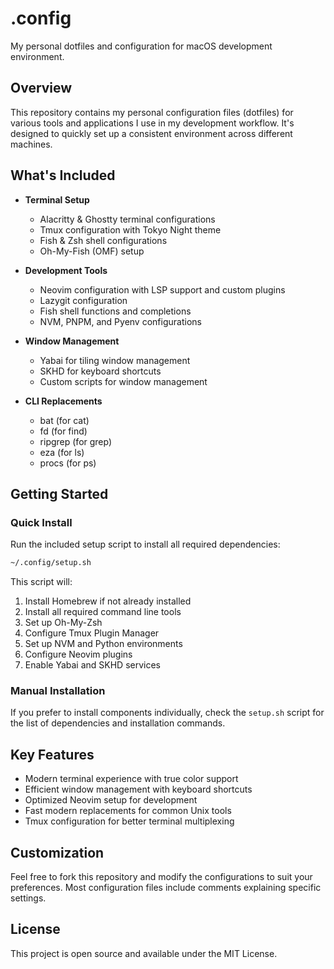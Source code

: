# .config

My personal dotfiles and configuration for macOS development environment.

## Overview

This repository contains my personal configuration files (dotfiles) for various tools and applications I use in my development workflow. It's designed to quickly set up a consistent environment across different machines.

## What's Included

- **Terminal Setup**
  - Alacritty & Ghostty terminal configurations
  - Tmux configuration with Tokyo Night theme
  - Fish & Zsh shell configurations
  - Oh-My-Fish (OMF) setup

- **Development Tools**
  - Neovim configuration with LSP support and custom plugins
  - Lazygit configuration
  - Fish shell functions and completions
  - NVM, PNPM, and Pyenv configurations

- **Window Management**
  - Yabai for tiling window management
  - SKHD for keyboard shortcuts
  - Custom scripts for window management

- **CLI Replacements**
  - bat (for cat)
  - fd (for find)
  - ripgrep (for grep)
  - eza (for ls)
  - procs (for ps)

## Getting Started

### Quick Install

Run the included setup script to install all required dependencies:

```bash
~/.config/setup.sh
```

This script will:
1. Install Homebrew if not already installed
2. Install all required command line tools
3. Set up Oh-My-Zsh
4. Configure Tmux Plugin Manager
5. Set up NVM and Python environments
6. Configure Neovim plugins
7. Enable Yabai and SKHD services

### Manual Installation

If you prefer to install components individually, check the `setup.sh` script for the list of dependencies and installation commands.

## Key Features

- Modern terminal experience with true color support
- Efficient window management with keyboard shortcuts
- Optimized Neovim setup for development
- Fast modern replacements for common Unix tools
- Tmux configuration for better terminal multiplexing

## Customization

Feel free to fork this repository and modify the configurations to suit your preferences. Most configuration files include comments explaining specific settings.

## License

This project is open source and available under the MIT License.